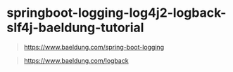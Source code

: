 # springboot-logging-log4j2-logback-slf4j-baeldung-tutorial

> https://www.baeldung.com/spring-boot-logging

> https://www.baeldung.com/logback
